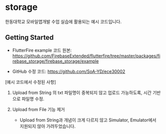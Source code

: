 # storage

한동대학교 모바일앱개발 수업 실습에 활용되는 예시 코드입니다.


## Getting Started

* FlutterFire example 코드 원본: https://github.com/FirebaseExtended/flutterfire/tree/master/packages/firebase_storage/firebase_storage/example

* GitHub 수정 코드: https://github.com/SoA-YD/ece30002



[예시 코드에서 수정된 사항]

1. Upload from String 의 txt 파일명이 중복되지 않고 업로드 가능하도록, 시간 기반으로 파일명 수정.﻿

2. Upload from File 기능 제거

    - Upload from String과 개념이 크게 다르지 않고 Simulator, Emulator에서 지원되지 않아 가려두었습니다.
